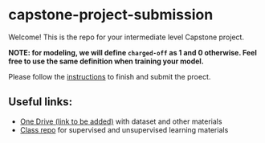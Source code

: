 # capstone-project-submission
Welcome! This is the repo for your intermediate level Capstone project.

**NOTE: for modeling, we will define `charged-off` as 1 and 0 otherwise. Feel free to use the same definition when training your model.**

Please follow the [instructions]() to finish and submit the proect.

## Useful links:
* [One Drive (link to be added)]() with dataset and other materials
* [Class repo](https://github.com/DS-XL/ds-intermediate-2023) for supervised and unsupervised learning materials
